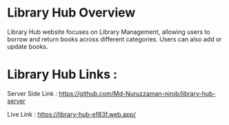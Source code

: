 # Library Hub Overview

Library Hub website focuses on Library Management, allowing users to borrow and return books across different categories. Users can also add or update books.

# Library Hub Links :

Server Side Link : https://github.com/Md-Nuruzzaman-nirob/library-hub-server

Live Link : https://library-hub-ef83f.web.app/
